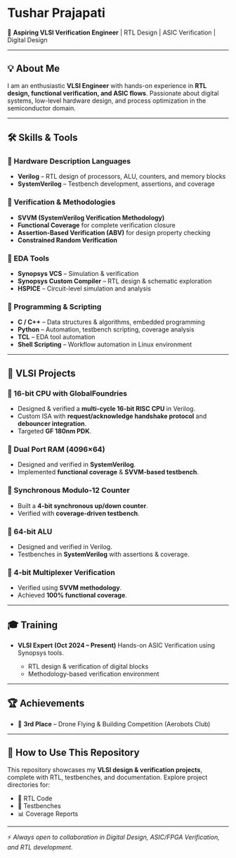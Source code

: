 # Tushar Prajapati

🚀 **Aspiring VLSI Verification Engineer** | RTL Design | ASIC Verification | Digital Design

---

## 💡 About Me

I am an enthusiastic **VLSI Engineer** with hands-on experience in **RTL design, functional verification, and ASIC flows**.
Passionate about digital systems, low-level hardware design, and process optimization in the semiconductor domain.

---

## 🛠️ Skills & Tools

### 🔹 Hardware Description Languages

* **Verilog** – RTL design of processors, ALU, counters, and memory blocks
* **SystemVerilog** – Testbench development, assertions, and coverage

### 🔹 Verification & Methodologies

* **SVVM (SystemVerilog Verification Methodology)**
* **Functional Coverage** for complete verification closure
* **Assertion-Based Verification (ABV)** for design property checking
* **Constrained Random Verification**

### 🔹 EDA Tools

* **Synopsys VCS** – Simulation & verification
* **Synopsys Custom Compiler** – RTL design & schematic exploration
* **HSPICE** – Circuit-level simulation and analysis

### 🔹 Programming & Scripting

* **C / C++** – Data structures & algorithms, embedded programming
* **Python** – Automation, testbench scripting, coverage analysis
* **TCL** – EDA tool automation
* **Shell Scripting** – Workflow automation in Linux environment

---

## 📂 VLSI Projects

### 🔹 16-bit CPU with GlobalFoundries

* Designed & verified a **multi-cycle 16-bit RISC CPU** in Verilog.
* Custom ISA with **request/acknowledge handshake protocol** and **debouncer integration**.
* Targeted **GF 180nm PDK**.

### 🔹 Dual Port RAM (4096×64)

* Designed and verified in **SystemVerilog**.
* Implemented **functional coverage** & **SVVM-based testbench**.

### 🔹 Synchronous Modulo-12 Counter

* Built a **4-bit synchronous up/down counter**.
* Verified with **coverage-driven testbench**.

### 🔹 64-bit ALU

* Designed and verified in Verilog.
* Testbenches in **SystemVerilog** with assertions & coverage.

### 🔹 4-bit Multiplexer Verification

* Verified using **SVVM methodology**.
* Achieved **100% functional coverage**.

---

## 🎓 Training

* **VLSI Expert (Oct 2024 – Present)**
  Hands-on ASIC Verification using Synopsys tools.

  * RTL design & verification of digital blocks
  * Methodology-based verification environment

---

## 🏆 Achievements

* 🥉 **3rd Place** – Drone Flying & Building Competition (Aerobots Club)

---

## 📌 How to Use This Repository

This repository showcases my **VLSI design & verification projects**, complete with RTL, testbenches, and documentation.
Explore project directories for:

* 📜 RTL Code
* 🧪 Testbenches
* 📊 Coverage Reports

---

⚡ *Always open to collaboration in Digital Design, ASIC/FPGA Verification, and RTL development.*

